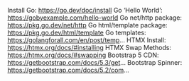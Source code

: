 
Install Go: https://go.dev/doc/install
Go ‘Hello World’: https://gobyexample.com/hello-world
Go net/http package: https://pkg.go.dev/net/http
Go html/template package: https://pkg.go.dev/html/template
Go templates: https://golangforall.com/en/post/temp...
HTMX Install: https://htmx.org/docs/#installing
HTMX Swap Methods: https://htmx.org/docs/#swapping
Bootstrap 5 CDN: https://getbootstrap.com/docs/5.3/get...
Bootstrap Spinner: https://getbootstrap.com/docs/5.2/com...